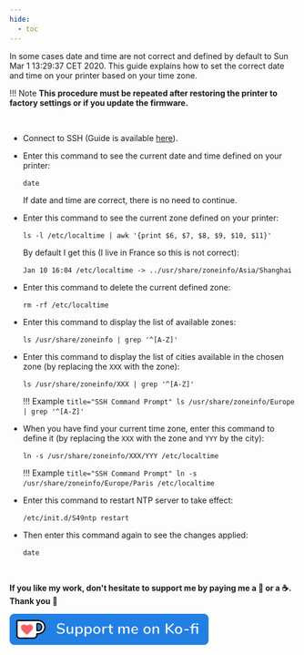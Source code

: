 ```yaml
---
hide:
  - toc
---
```

In some cases date and time are not correct and defined by default to Sun Mar  1 13:29:37 CET 2020.
This guide explains how to set the correct date and time on your printer based on your time zone.

!!! Note
    **This procedure must be repeated after restoring the printer to factory settings or if you update the firmware.**

<br />

- Connect to SSH (Guide is available <a href="../../firmwares/ssh-connection">here</a>).

- Enter this command to see the current date and time defined on your printer:

    ``` title="SSH Command Prompt"
    date
    ```
    
    If date and time are correct, there is no need to continue.

- Enter this command to see the current zone defined on your printer:

    ``` title="SSH Command Prompt"
    ls -l /etc/localtime | awk '{print $6, $7, $8, $9, $10, $11}'
    ```

    By default I get this (I live in France so this is not correct):
    
    ``` title="SSH Command Prompt"
    Jan 10 16:04 /etc/localtime -> ../usr/share/zoneinfo/Asia/Shanghai
    ```

- Enter this command to delete the current defined zone:

    ``` title="SSH Command Prompt"
    rm -rf /etc/localtime
    ```

- Enter this command to display the list of available zones:

    ``` title="SSH Command Prompt"
    ls /usr/share/zoneinfo | grep '^[A-Z]'
    ```

- Enter this command to display the list of cities available in the chosen zone (by replacing the `XXX` with the zone):

    ``` title="SSH Command Prompt"
    ls /usr/share/zoneinfo/XXX | grep '^[A-Z]'
    ```

    !!! Example
        ``` title="SSH Command Prompt"
        ls /usr/share/zoneinfo/Europe | grep '^[A-Z]'
        ```

- When you have find your current time zone, enter this command to define it  (by replacing the `XXX` with the zone and `YYY` by the city):

    ``` title="SSH Command Prompt"
    ln -s /usr/share/zoneinfo/XXX/YYY /etc/localtime
    ```

    !!! Example
        ``` title="SSH Command Prompt"
        ln -s /usr/share/zoneinfo/Europe/Paris /etc/localtime
        ```

- Enter this command to restart NTP server to take effect:

    ``` title="SSH Command Prompt"
    /etc/init.d/S49ntp restart
    ```

- Then enter this command again to see the changes applied:

    ``` title="SSH Command Prompt"
    date
    ```

<br />

**If you like my work, don't hesitate to support me by paying me a 🍺 or a ☕. Thank you 🙂**

<a href="https://ko-fi.com/guilouz" target="_blank"><img width="350" src="../../assets/img/home/Ko-fi.png"></a>
